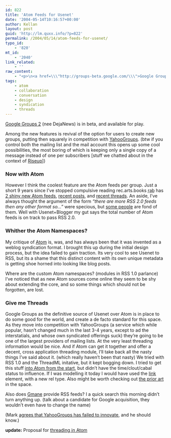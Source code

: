 ```yaml
---
id: 822
title: 'Atom Feeds for Usenet'
date: '2004-05-14T10:16:57+00:00'
author: Kellan
layout: post
guid: 'http://lm.quxx.info/?p=822'
permalink: /2004/05/14/atom-feeds-for-usenet/
typo_id:
    - '820'
mt_id:
    - '2040'
link_related:
    - ''
raw_content:
    - "<p>\n<a href=\\\"http://groups-beta.google.com/\\\">Google Groups 2</a>  (nee DejaNews) is in beta, and available for play. \n</p>\n<p>\nAmong the new features is revival of the option for users to create new groups, putting then squarely in competition with <a href=\\\"http://groups.yahoo.com/\\\">YahooGroups</a>. (btw if you control both the mailing list and the mail account this opens up some cool possibilities, the most boring of which is keeping only a single copy of a message instead of one per subscribers [stuff we chatted about in the context of <a href=\\\"http://riseup.net\\\">Riseup</a>])\n</p>\n<p>\n<h3>Now with Atom</h3>\nHowever I think the coolest feature are the Atom feeds per group.  Just a short 9 years since I\\'ve stopped compulsive reading rec.arts.books <acronym title=\\\"rec.arts.books\\\">rab</acronym> has  <a href=\\\"http://groups-beta.google.com/group/rec.arts.books/feeds\\\">2 shiny new Atom feeds</a>, <a href=\\\"http://groups-beta.google.com/group/rec.arts.books/feed/msgs.xml\\\">recent posts</a>, and <a href=\\\"http://groups-beta.google.com/group/rec.arts.books/feed/topics.xml\\\">recent threads</a>.\n</p>\n<p>\nAn aside, I\\'ve always thought the argument of the form <cite>\\\"there are more RSS 2.0 feeds then any other format so...\\\"</cite> were specious, but <a href=\\\"http://scripting.com\\\">some people</a> are fond of them.  Well with Usenet+Blogger my gut says the total number of Atom feeds is on track to pass RSS 2.0.\n</p>\n<p>\n<h3>Whither the Atom Namespaces?</h3>\n\nMy critique of <a href=\\\"http://www.atomenabled.org/\\\">Atom</a> is, was, and has always been that it was invented as a weblog syndication format.  I brought this up during the initial design process, but the idea failed to gain traction.  Its very cool to see Usenet to RSS, but its a shame that this distinct content with its own unique metadata is getting shoe horned into looking like blog posts.\n</p>\n<p>\nWhere are the custom Atom namespaces? (modules in RSS 1.0 parlance)  I\\'ve noticed that as new Atom sources come online they seem to be shy about extending the core, and so some things which should not be forgotten, are lost.\n</p>\n<p>\n<h3>Give me Threads</h3>\nGoogle Groups as the definitive source of Usenet over Atom is in place to do some good for the world, and create a de facto standard for this space.  As they move into competition with YahooGroups (a service which while popular, hasn\\'t changed much in the last 3-4 years, except to ad the interstatials, and whose own syndicated offerings suck)  they\\'re going to be one of the largest providers of mailing lists.  At the very least threading information would be nice.  And if Atom can get it together and offer a decent, cross application threading module, I\\'ll take back all the nasty things I\\'ve said about it. (which really haven\\'t been that nasty)  We tried with RSS 1.0 and the ThreadML initative, but it kept bogging down.\n</p>\n<p>\nI tried to get this stuff <a href=\\\"http://www.intertwingly.net/wiki/pie/CommentEntryExample\\\">into Atom from the start</a>, but didn\\'t have the time/clout/cabal status to influence.  If I was modelling it today I would have used the <a href=\\\"http://www.atomenabled.org/developers/syndication/atom-format-spec.php#rfc.section.3.4\\\">link </a> element, with a new rel type.  Also might be worth checking out <a href=\\\"http://laughingmeme.org/archives/000234.html\\\">the prior art</a> in the space.\n</p>\n</p>\n<p>\nAlso does <a href=\\\"http://gmane.org/\\\">Gmane</a>  provide RSS feeds?  I a quick search this morning didn\\'t turn anything up. (talk about a candidate for Google acquisition, they wouldn\\'t even have to change the name)\n</p>\n<p>\n(Mark <a href=\\\"http://www.wingedpig.com/archives/000149.html\\\">agrees that YahooGroups has failed to innovate</a>, and he should know.)\n</p>\n<p>\n<b>update:</b> Proposal for <a href=\\\"http://intertwingly.net/wiki/pie/PaceLinkParent\\\">threading in Atom</a>\n</p>"
tags:
    - atom
    - collaboration
    - conversation
    - design
    - syndication
    - threads
---
```


[Google Groups 2](http://groups-beta.google.com/) (nee DejaNews) is in beta, and available for play.

Among the new features is revival of the option for users to create new groups, putting then squarely in competition with [YahooGroups](http://groups.yahoo.com/). (btw if you control both the mailing list and the mail account this opens up some cool possibilities, the most boring of which is keeping only a single copy of a message instead of one per subscribers \[stuff we chatted about in the context of [Riseup](http://riseup.net)\])

### Now with Atom

However I think the coolest feature are the Atom feeds per group. Just a short 9 years since I’ve stopped compulsive reading rec.arts.books <acronym title="rec.arts.books">rab</acronym> has [2 shiny new Atom feeds](http://groups-beta.google.com/group/rec.arts.books/feeds), [recent posts](http://groups-beta.google.com/group/rec.arts.books/feed/msgs.xml), and [recent threads](http://groups-beta.google.com/group/rec.arts.books/feed/topics.xml). An aside, I’ve always thought the argument of the form <cite>“there are more RSS 2.0 feeds then any other format so…”</cite> were specious, but [some people](http://scripting.com) are fond of them. Well with Usenet+Blogger my gut says the total number of Atom feeds is on track to pass RSS 2.0.

### Whither the Atom Namespaces?

My critique of [Atom](http://www.atomenabled.org/) is, was, and has always been that it was invented as a weblog syndication format. I brought this up during the initial design process, but the idea failed to gain traction. Its very cool to see Usenet to RSS, but its a shame that this distinct content with its own unique metadata is getting shoe horned into looking like blog posts.

Where are the custom Atom namespaces? (modules in RSS 1.0 parlance) I’ve noticed that as new Atom sources come online they seem to be shy about extending the core, and so some things which should not be forgotten, are lost.

### Give me Threads

Google Groups as the definitive source of Usenet over Atom is in place to do some good for the world, and create a de facto standard for this space. As they move into competition with YahooGroups (a service which while popular, hasn’t changed much in the last 3-4 years, except to ad the interstatials, and whose own syndicated offerings suck) they’re going to be one of the largest providers of mailing lists. At the very least threading information would be nice. And if Atom can get it together and offer a decent, cross application threading module, I’ll take back all the nasty things I’ve said about it. (which really haven’t been that nasty) We tried with RSS 1.0 and the ThreadML initative, but it kept bogging down. I tried to get this stuff [into Atom from the start](http://www.intertwingly.net/wiki/pie/CommentEntryExample), but didn’t have the time/clout/cabal status to influence. If I was modelling it today I would have used the [link ](http://www.atomenabled.org/developers/syndication/atom-format-spec.php#rfc.section.3.4) element, with a new rel type. Also might be worth checking out [the prior art](http://laughingmeme.org/archives/000234.html) in the space.

Also does [Gmane](http://gmane.org/) provide RSS feeds? I a quick search this morning didn’t turn anything up. (talk about a candidate for Google acquisition, they wouldn’t even have to change the name)

(Mark [agrees that YahooGroups has failed to innovate](http://www.wingedpig.com/archives/000149.html), and he should know.)

**update:** Proposal for [threading in Atom](http://intertwingly.net/wiki/pie/PaceLinkParent)